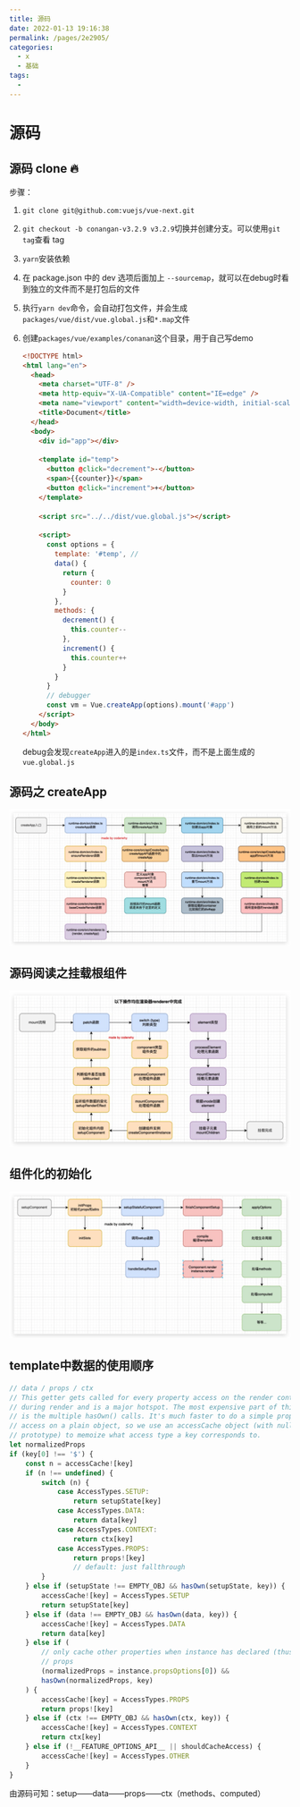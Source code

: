 ```yaml
---
title: 源码
date: 2022-01-13 19:16:38
permalink: /pages/2e2905/
categories:
  - x
  - 基础
tags:
  - 
---
```


# 源码

## 源码 clone 🔥

步骤：

1.   `git clone git@github.com:vuejs/vue-next.git`

2.   `git checkout -b conangan-v3.2.9 v3.2.9`切换并创建分支。可以使用`git tag`查看 tag

3.   `yarn`安装依赖

4.   在 package.json 中的 dev 选项后面加上 `--sourcemap`，就可以在debug时看到独立的文件而不是打包后的文件

5.   执行`yarn dev`命令，会自动打包文件，并会生成`packages/vue/dist/vue.global.js`和`*.map`文件

6.   创建`packages/vue/examples/conanan`这个目录，用于自己写demo

     ```html
     <!DOCTYPE html>
     <html lang="en">
       <head>
         <meta charset="UTF-8" />
         <meta http-equiv="X-UA-Compatible" content="IE=edge" />
         <meta name="viewport" content="width=device-width, initial-scale=1.0" />
         <title>Document</title>
       </head>
       <body>
         <div id="app"></div>
     
         <template id="temp">
           <button @click="decrement">-</button>
           <span>{{counter}}</span>
           <button @click="increment">+</button>
         </template>
     
         <script src="../../dist/vue.global.js"></script>
     
         <script>
           const options = {
             template: '#temp', //
             data() {
               return {
                 counter: 0
               }
             },
             methods: {
               decrement() {
                 this.counter--
               },
               increment() {
                 this.counter++
               }
             }
           }
           // debugger
           const vm = Vue.createApp(options).mount('#app')
         </script>
       </body>
     </html>
     ```

     debug会发现`createApp`进入的是`index.ts`文件，而不是上面生成的`vue.global.js`





## 源码之 createApp

![image-20220208001404724](./images/image-20220208001404724.png)





## 源码阅读之挂载根组件

![image-20220208001432707](./images/image-20220208001432707.png)



## 组件化的初始化

![image-20220208001506431](./images/image-20220208001506431.png)





## template中数据的使用顺序

```js
// data / props / ctx
// This getter gets called for every property access on the render context
// during render and is a major hotspot. The most expensive part of this
// is the multiple hasOwn() calls. It's much faster to do a simple property
// access on a plain object, so we use an accessCache object (with null
// prototype) to memoize what access type a key corresponds to.
let normalizedProps
if (key[0] !== '$') {
    const n = accessCache![key]
    if (n !== undefined) {
        switch (n) {
            case AccessTypes.SETUP:
                return setupState[key]
            case AccessTypes.DATA:
                return data[key]
            case AccessTypes.CONTEXT:
                return ctx[key]
            case AccessTypes.PROPS:
                return props![key]
                // default: just fallthrough
        }
    } else if (setupState !== EMPTY_OBJ && hasOwn(setupState, key)) {
        accessCache![key] = AccessTypes.SETUP
        return setupState[key]
    } else if (data !== EMPTY_OBJ && hasOwn(data, key)) {
        accessCache![key] = AccessTypes.DATA
        return data[key]
    } else if (
        // only cache other properties when instance has declared (thus stable)
        // props
        (normalizedProps = instance.propsOptions[0]) &&
        hasOwn(normalizedProps, key)
    ) {
        accessCache![key] = AccessTypes.PROPS
        return props![key]
    } else if (ctx !== EMPTY_OBJ && hasOwn(ctx, key)) {
        accessCache![key] = AccessTypes.CONTEXT
        return ctx[key]
    } else if (!__FEATURE_OPTIONS_API__ || shouldCacheAccess) {
        accessCache![key] = AccessTypes.OTHER
    }
}
```

由源码可知：setup——data——props——ctx（methods、computed）
